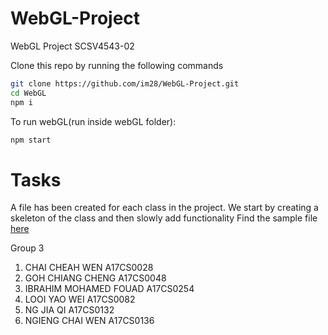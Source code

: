 # WebGL-Project
WebGL Project SCSV4543-02

Clone this repo by running the following commands

```bash
git clone https://github.com/im28/WebGL-Project.git
cd WebGL
npm i
```


To run webGL(run inside webGL folder):
```bash
npm start
```
# Tasks
A file has been created for each class in the project.
We start by creating a skeleton of the class and then slowly add functionality 
Find the sample file [here](WebGL\src\js\Light.js)

Group 3
1. CHAI CHEAH WEN A17CS0028
2. GOH CHIANG CHENG A17CS0048
3. IBRAHIM MOHAMED FOUAD A17CS0254
4. LOOI YAO WEI A17CS0082
5. NG JIA QI A17CS0132
6. NGIENG CHAI WEN A17CS0136
